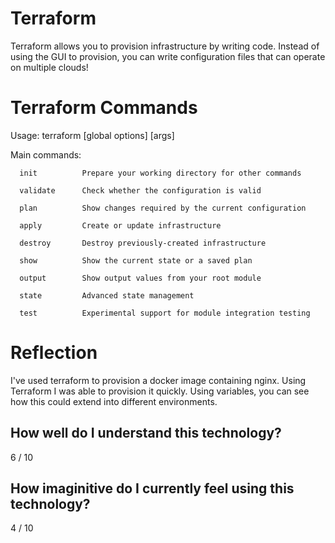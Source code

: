 # Terraform

Terraform allows you to provision infrastructure by writing code. Instead of using the GUI to provision, you can write configuration files that can operate on multiple clouds!


# Terraform Commands

Usage: terraform [global options] <subcommand> [args]

Main commands:
```
  init          Prepare your working directory for other commands
```

```
  validate      Check whether the configuration is valid
```

```
  plan          Show changes required by the current configuration
```

```
  apply         Create or update infrastructure
```

```
  destroy       Destroy previously-created infrastructure
```

```
  show          Show the current state or a saved plan
```

```
  output        Show output values from your root module
```

```
  state         Advanced state management
```

```
  test          Experimental support for module integration testing
```



# Reflection

I've used terraform to provision a docker image containing nginx. Using Terraform I was able to provision it quickly. Using variables, you can see how this could extend into different environments.


## How well do I understand this technology?

6 / 10


## How imaginitive do I currently feel using this technology?

4 / 10








